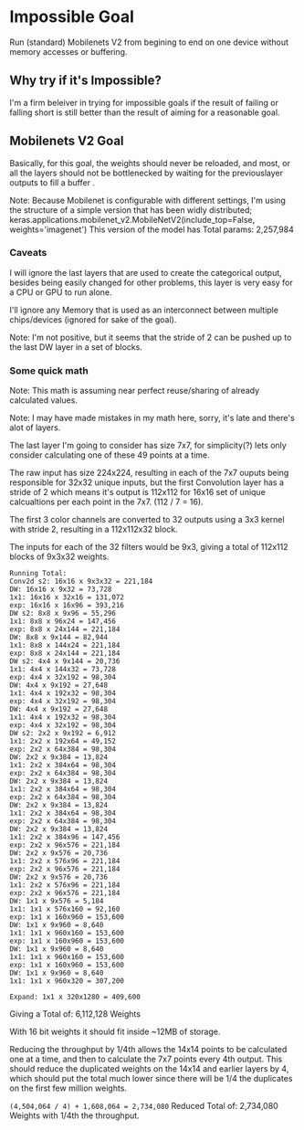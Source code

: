 
# Impossible Goal

Run (standard) Mobilenets V2 from begining to end on one device without memory accesses or buffering.


## Why try if it's Impossible?

I'm a firm beleiver in trying for impossible goals if the result of failing or falling short is still better than the result of aiming for a reasonable goal.


## Mobilenets V2 Goal

Basically, for this goal, the weights should never be reloaded, and most, or all the layers should not be bottlenecked by waiting for the previouslayer outputs to fill a buffer .

Note: Because Mobilenet is configurable with different settings, I'm using the structure of a simple version that has been widly distributed; keras.applications.mobilenet_v2.MobileNetV2(include_top=False, weights='imagenet') 
This version of the model has Total params: 2,257,984


### Caveats

I will ignore the last layers that are used to create the categorical output, besides being easily changed for other problems, this layer is very easy for a CPU or GPU to run alone. 

I'll ignore any Memory that is used as an interconnect between multiple chips/devices (ignored for sake of the goal).

Note: I'm not positive, but it seems that the stride of 2 can be pushed up to the last DW layer in a set of blocks.



### Some quick math

Note: This math is assuming near perfect reuse/sharing of already calculated values.

Note: I may have made mistakes in my math here, sorry, it's late and there's alot of layers.


The last layer I'm going to consider has size 7x7, for simplicity(?) lets only consider calculating one of these 49 points at a time.

The raw input has size 224x224, resulting in each of the 7x7 ouputs being responsible for 32x32 unique inputs, but the first Convolution layer has a stride of 2 which means it's output is 112x112 for 16x16 set of unique calcualtions per each point in the 7x7. (112 / 7 = 16).

The first 3 color channels are converted to 32 outputs using a 3x3 kernel with stride 2, resulting in a 112x112x32 block.

The inputs for each of the 32 filters would be 9x3, giving a total of 112x112 blocks of 9x3x32 weights. 


```
Running Total: 
Conv2d s2: 16x16 x 9x3x32 = 221,184
DW: 16x16 x 9x32 = 73,728
1x1: 16x16 x 32x16 = 131,072
exp: 16x16 x 16x96 = 393,216‬
DW s2: 8x8 x 9x96 = 55,296
1x1: 8x8 x 96x24 = 147,456‬
exp: 8x8 x 24x144 = 221,184
DW: 8x8 x 9x144 = 82,944
1x1: 8x8 x 144x24 = 221,184
exp: 8x8 x 24x144 = 221,184
DW s2: 4x4 x 9x144 = 20,736
1x1: 4x4 x 144x32 = 73,728
exp: 4x4 x 32x192 = 98,304‬
DW: 4x4 x 9x192 = 27,648‬
1x1: 4x4 x 192x32 = 98,304
exp: 4x4 x 32x192 = 98,304‬
DW: 4x4 x 9x192 = 27,648‬
1x1: 4x4 x 192x32 = 98,304
exp: 4x4 x 32x192 = 98,304‬
DW s2: 2x2 x 9x192 = 6,912
1x1: 2x2 x 192x64 = 49,152‬
exp: 2x2 x 64x384 = 98,304‬
DW: 2x2 x 9x384 = 13,824
1x1: 2x2 x 384x64 = 98,304
exp: 2x2 x 64x384 = 98,304‬
DW: 2x2 x 9x384 = 13,824
1x1: 2x2 x 384x64 = 98,304
exp: 2x2 x 64x384 = 98,304‬
DW: 2x2 x 9x384 = 13,824
1x1: 2x2 x 384x64 = 98,304
exp: 2x2 x 64x384 = 98,304‬
DW: 2x2 x 9x384 = 13,824
1x1: 2x2 x 384x96 = 147,456
exp: 2x2 x 96x576 = 221,184‬
DW: 2x2 x 9x576 = 20,736
1x1: 2x2 x 576x96 = 221,184‬
exp: 2x2 x 96x576 = 221,184‬
DW: 2x2 x 9x576 = 20,736
1x1: 2x2 x 576x96 = 221,184‬
exp: 2x2 x 96x576 = 221,184‬
DW: 1x1 x 9x576 = 5,184‬
1x1: 1x1 x 576x160 = 92,160
exp: 1x1 x 160x960 = ‬153,600‬
DW: 1x1 x 9x960 = 8,640‬
1x1: 1x1 x 960x160 = 153,600‬
exp: 1x1 x 160x960 = ‬153,600‬
DW: 1x1 x 9x960 = 8,640‬
1x1: 1x1 x 960x160 = 153,600‬
exp: 1x1 x 160x960 = ‬153,600‬
DW: 1x1 x 9x960 = 8,640‬
1x1: 1x1 x 960x320 = 307,200‬

Expand: 1x1 x 320x1280 = 409,600‬
```

Giving a Total of: 6,112,128‬ Weights

With 16 bit weights it should fit inside ~12MB of storage.


Reducing the throughput by 1/4th allows the 14x14 points to be calculated one at a time, and then to calculate the 7x7 points every 4th output. 
This should reduce the duplicated weights on the 14x14 and earlier layers by 4, which should put the total much lower since there will be 1/4 the duplicates on the first few million weights.

`(4,504,064‬ / 4) + 1,608,064 = 2,734,080‬`
Reduced Total of: 2,734,080‬ Weights with 1/4th the throughput.



